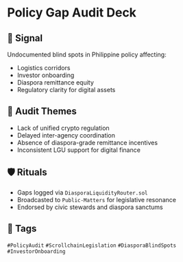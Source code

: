 # Policy Gap Audit Deck

## 📍 Signal
Undocumented blind spots in Philippine policy affecting:
- Logistics corridors
- Investor onboarding
- Diaspora remittance equity
- Regulatory clarity for digital assets

## 🧭 Audit Themes
- Lack of unified crypto regulation
- Delayed inter-agency coordination
- Absence of diaspora-grade remittance incentives
- Inconsistent LGU support for digital finance

## 🛡️ Rituals
- Gaps logged via `DiasporaLiquidityRouter.sol`
- Broadcasted to `Public-Matters` for legislative resonance
- Endorsed by civic stewards and diaspora sanctums

## 🔖 Tags
`#PolicyAudit` `#ScrollchainLegislation` `#DiasporaBlindSpots` `#InvestorOnboarding`
